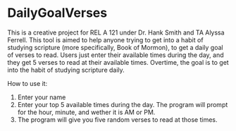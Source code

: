 # DailyGoalVerses
This is a creative project for REL A 121 under Dr. Hank Smith and TA Alyssa Ferrell. This tool is aimed to help anyone trying to get into a habit of studying scripture (more specifically, Book of Mormon), to get a daily goal of verses to read. Users just enter their available times during the day, and they get 5 verses to read at their available times. Overtime, the goal is to get into the habit of studying scripture daily.

How to use it:

1. Enter your name
2. Enter your top 5 available times during the day. The program will prompt for the hour, minute, and wether it is AM or PM.
3. The program will give you five random verses to read at those times.

